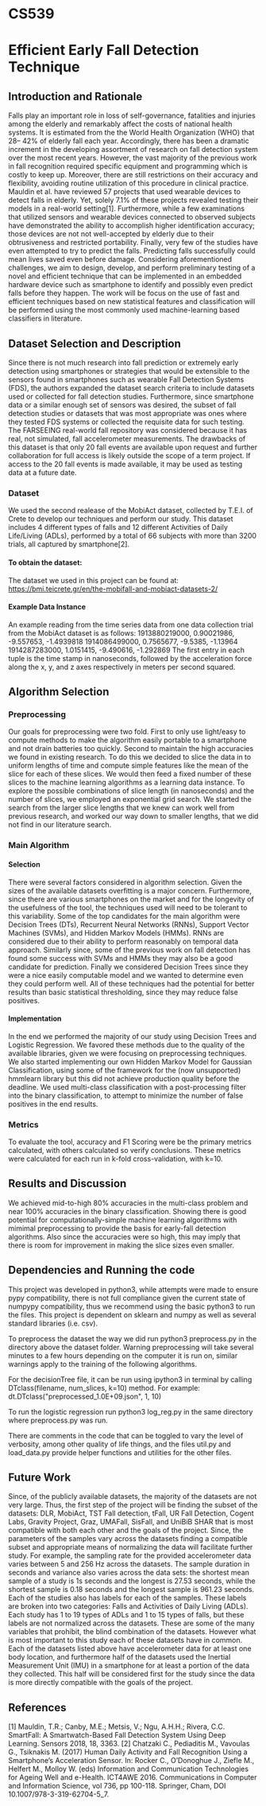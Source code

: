﻿# CS539 
# Efficient Early Fall Detection Technique

## Introduction and Rationale
Falls play an important role in loss of self-governance, fatalities and  injuries among the elderly and remarkably affect the costs of national health systems. It is estimated from the the World Health Organization (WHO) that  28– 42%  of elderly fall each year. Accordingly, there has been  a dramatic increment in the developing assortment of research on fall detection system over the most recent years. However, the vast majority of the previous work in fall recognition required specific equipment and programming which is costly to keep up. Moreover, there are still restrictions on their accuracy and flexibility, avoiding routine utilization of this procedure in clinical practice. Mauldin et al. have reviewed 57 projects that used wearable devices to detect falls in elderly. Yet, solely 7.1% of these projects revealed testing their models in a real-world setting[1]. Furthermore,  while a few examinations that utilized sensors and wearable  devices  connected to observed subjects have demonstrated the ability to accomplish higher identification accuracy; those devices are not not well-accepted by elderly  due to their obtrusiveness and restricted portability. Finally, very few of the studies have even attempted to try to predict the falls. Predicting falls successfully could mean lives saved even before damage.
Considering aforementioned challenges, we aim to design, develop, and perform preliminary testing of a novel and efficient technique that can be implemented in an embedded hardware device such as smartphone to identify and possibly even predict falls before they happen. The work will be focus on the use of fast and efficient techniques based on new statistical features and classification will be performed using the most commonly used machine-learning based classifiers in literature.

## Dataset Selection and Description
Since there is not much research into fall prediction or extremely early detection using smartphones or strategies that would be extensible to the sensors found in smartphones such as wearable Fall Detection Systems (FDS), the authors expanded the dataset search criteria to include datasets used or collected for fall detection studies.  Furthermore, since smartphone data or a similar enough set of sensors was desired, the subset of fall detection studies or datasets that was most appropriate was ones where they tested FDS systems or collected the requisite data for such testing.  The FARSEEING real-world fall repository was considered because it has real, not simulated, fall accelerometer measurements.  The drawbacks of this dataset is that only 20 fall events are available upon request and further collaboration for full access is likely outside the scope of a term project. If access to the 20 fall events is made available, it may be used as testing data at a future date.

### Dataset
We used the second realease of the MobiAct dataset, collected by T.E.I. of Crete to develop our techniques and perform our study.  This dataset includes 4 different types of falls and 12 different Activities of Daily Life/Living (ADLs), performed by a total of 66 subjects with more than 3200 trials, all captured by smartphone[2].

#### To obtain the dataset:
The dataset we used in this project can be found at:
https://bmi.teicrete.gr/en/the-mobifall-and-mobiact-datasets-2/

#### Example Data Instance
An example reading from the time series data from one data collection trial from the MobiAct dataset is as follows: 
1913880219000, 0.90021986, -9.557653, -1.4939818
1914086499000, 0.7565677, -9.5385, -1.13964
1914287283000, 1.0151415, -9.490616, -1.292869
The first entry in each tuple is the time stamp in nanoseconds, followed by the acceleration force along the x, y, and z axes respectively in meters per second squared.
## Algorithm Selection
### Preprocessing
Our goals for preprocessing were two fold.  First to only use light/easy to compute methods to make the algorithm easily portable to a smartphone and not drain batteries too quickly.  Second to maintain the high accuracies we found in existing research.  To do this we decided to slice the data in to uniform lengths of time and compute simple features like the mean of the slice for each of these slices.  We would then feed a fixed number of these slices to the machine learning algorithms as a learning data instance. To explore the possible combinations of slice length (in nanoseconds) and the number of slices, we employed an exponential grid search.  We started the search from the larger slice lengths that we knew can work well from previous research, and worked our way down to smaller lengths, that we did not find in our literature search.
### Main Algorithm
#### Selection
There were several factors considered in algorithm selection. Given the sizes of the available datasets overfitting is a major concern.  Furthermore, since there are various smartphones on the market and for the longevity of the usefulness of the tool, the techniques used will need to be tolerant to this variability.  Some of the top candidates for the main algorithm were Decision Trees (DTs), Recurrent Neural Networks (RNNs), Support Vector Machines (SVMs), and Hidden Markov Models (HMMs).  RNNs are considered due to their ability to perform reasonably on temporal data approach. Similarly since, some of the previous work on fall detection has found some success with SVMs and HMMs they may also be a good candidate for prediction.  Finally we considered Decision Trees since they were a nice easily computable model and we wanted to determine even they could perform well.  All of these techniques had the potential for better results than basic statistical thresholding, since they may reduce false positives.
#### Implementation
In the end we performed the majority of our study using Decision Trees and Logistic Regression.  We favored these methods due to the quality of the available libraries, given we were focusing on preprocessing techniques.  We also started implementing our own Hidden Markov Model for Gaussian Classification, using some of the framework for the (now unsupported) hmmlearn library but this did not achieve production quality before the deadline.
We used multi-class classification with a post-processing filter into the binary classification, to attempt to minimize the number of false positives in the end results. 
### Metrics
To evaluate the tool, accuracy and F1 Scoring were be the primary metrics calculated, with others calculated so verify conclusions.  These metrics were calculated for each run in k-fold cross-validation, with k=10.
## Results and Discussion
We achieved mid-to-high 80% accuracies in the multi-class problem and near 100% accuracies in the binary classification.  Showing there is good potential for computationally-simple machine learning algorithms with mimimal preprocessing to provide the basis for early-fall detection algorithms.  Also since the accuracies were so high, this may imply that there is room for improvement in making the slice sizes even smaller.

## Dependencies and Running the code
This project was developed in python3, while attempts were made to ensure pypy compatibility, there is not full compliance given the current state of numpypy compatibility, thus we recommend using the basic python3 to run the files.
This project is dependent on sklearn and numpy as well as several standard libraries (i.e. csv).

To preprocess the dataset the way we did run python3 preprocess.py in the directory above the dataset folder. Warning preprocessing will take several minutes to a few hours depending on the computer it is run on, similar warnings apply to the training of the following algorithms.

For the decisionTree file, it can be run using ipython3 in terminal by calling DTclass(filename, num_slices, k=10) method.
For example: dt.DTclass("preprocessed_1.0E+09.json", 1, 10)

To run the logistic regression  run python3 log_reg.py in the same directory where preprocess.py was run.

There are comments in the code that can be toggled to vary the level of verbosity, among other quality of life things, and the files util.py and load_data.py provide helper functions and utilities for the other files.

## Future Work
Since, of the publicly available datasets, the majority of the datasets are not very large.  Thus, the first step of the project will be finding the subset of the datasets: DLR, MobiAct, TST Fall detection, tFall, UR Fall Detection, Cogent Labs, Gravity Project, Graz, UMAFall, SisFall, and UniBiB SHAR that is most compatible with both each other and the goals of the project.
Since, the parameters of the samples vary across the datasets finding a compatible subset and appropriate means of normalizing the data will facilitate further study.  For example, the sampling rate for the provided accelerometer data varies between 5 and 256 Hz across the datasets.  The sample duration in seconds and variance also varies across the data sets: the shortest mean sample of a study is 1s seconds and the longest is 27.53 seconds, while the shortest sample is 0.18 seconds and the longest sample is 961.23 seconds.  Each of the studies also has labels for each of the samples.  These labels are broken into two categories: Falls and Activities of Daily Living (ADLs).  Each study has 1 to 19 types of ADLs and 1 to 15 types of falls, but these labels are not normalized across the datasets.  These are some of the many variables that prohibit, the blind combination of the datasets.
However what is most important to this study each of these datasets have in common.  Each of the datasets listed above have accelerometer data for at least one body location, and furthermore half of the datasets used the Inertial Measurement Unit (IMU) in a smartphone for at least a portion of the data they collected.  This half will be considered first for the study since the data is more directly compatible with the goals of the project.   

## References
[1] Mauldin, T.R.; Canby, M.E.; Metsis, V.; Ngu, A.H.H.; Rivera, C.C. SmartFall: A Smartwatch-Based Fall Detection System Using Deep Learning. Sensors 2018, 18, 3363.
[2] Chatzaki C., Pediaditis M., Vavoulas G., Tsiknakis M. (2017) Human Daily Activity and Fall Recognition Using a Smartphone’s Acceleration Sensor. In: Rocker C., O’Donoghue J., Ziefle M., Helfert M., Molloy W. (eds) Information and Communication Technologies for Ageing Well and e-Health. ICT4AWE 2016. Communications in Computer and Information Science, vol 736, pp 100-118. Springer, Cham, DOI 10.1007/978-3-319-62704-5_7.
